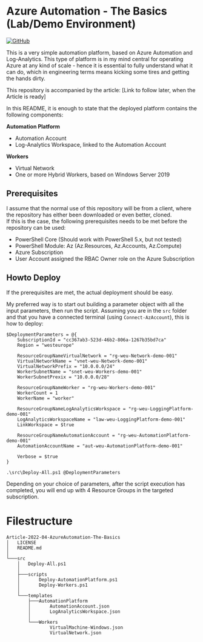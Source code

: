 # Azure Automation - The Basics (Lab/Demo Environment)
[![GitHub](https://img.shields.io/github/license/AabyeHald/Article-2022-04-AzureAutomation-The-Basics?style=plastic)](https://github.com/AabyeHald/Article-2022-04-AzureAutomation-The-Basics/blob/main/LICENSE)

This is a very simple automation platform, based on Azure Automation and Log-Analytics. This type of platform is in my mind central for operating Azure at any kind of scale - hence it is essential to fully understand what it can do, which in engineering terms means kicking some tires and getting the hands dirty.

This repository is accompanied by the article: [Link to follow later, when the Article is ready]

In this README, it is enough to state that the deployed platform contains the following components:

**Automation Platform**
- Automation Account
- Log-Analytics Workspace, linked to the Automation Account

**Workers**
- Virtual Network
- One or more Hybrid Workers, based on Windows Server 2019

## Prerequisites
I assume that the normal use of this repository will be from a client, where the repository has either been downloaded or even better, cloned.<br>
If this is the case, the following prerequisites needs to be met before the repository can be used:

- PowerShell Core (Should work with PowerShell 5.x, but not tested)
- PowerShell Module: Az (Az.Resources, Az.Accounts, Az.Compute)
- Azure Subscription
- User Account assigned the RBAC Owner role on the Azure Subscription

## Howto Deploy
If the prerequisites are met, the actual deployment should be easy.

My preferred way is to start out building a parameter object with all the input parameters, then run the script.
Assuming you are in the ```src``` folder and that you have a connected terminal (using ```Connect-AzAccount```), this is how to deploy:

```
$DeploymentParameters = @{
    SubscriptionId = "cc367ab3-523d-46b2-806a-1267b35bd7ca"
    Region = "westeurope"

    ResourceGroupNameVirtualNetwork = "rg-weu-Network-demo-001"
    VirtualNetworkName = "vnet-weu-Network-demo-001"
    VirtualNetworkPrefix = "10.0.0.0/24"
    WorkerSubnetName = "snet-weu-Workers-demo-001"
    WorkerSubnetPrexix = "10.0.0.0/28"

    ResourceGroupNameWorker = "rg-weu-Workers-demo-001"
    WorkerCount = 1
    WorkerName = "worker"

    ResourceGroupNameLogAnalyticsWorkspace = "rg-weu-LoggingPlatform-demo-001"
    LogAnalyticsWorkspaceName = "law-weu-LoggingPlatform-demo-001"
    LinkWorkspace = $true

    ResourceGroupNameAutomationAccount = "rg-weu-AutomationPlatform-demo-001"
    AutomationAccountName = "aut-weu-AutomationPlatform-demo-001"

    Verbose = $true
}

.\src\Deploy-All.ps1 @DeploymentParameters
```

Depending on your choice of parameters, after the script execution has completed, you will end up with 4 Resource Groups in the targeted subscription.

# Filestructure
```
Article-2022-04-AzureAutomation-The-Basics
│   LICENSE
│   README.md
│
└───src
    │   Deploy-All.ps1
    │
    ├───scripts
    │       Deploy-AutomationPlatform.ps1
    │       Deploy-Workers.ps1
    │
    └───templates
        ├───AutomationPlatform
        │       AutomationAccount.json
        │       LogAnalyticsWorkspace.json
        │
        └───Workers
                VirtualMachine-Windows.json
                VirtualNetwork.json
```
